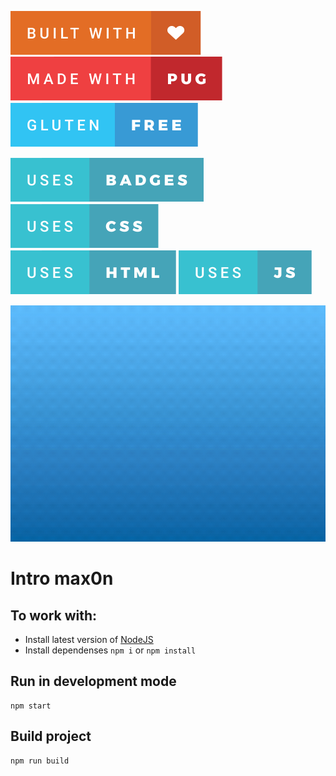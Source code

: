 ![Build with love](./src/images/built-with-love.svg) ![Made with pug](./src/images/made-with-pug.svg) ![Gluten free](./src/images/gluten-free.svg)

![Uses badges](./src/images/uses-badges.svg) ![Uses CSS](./src/images/uses-css.svg) ![Uses HTML](./src/images/uses-html.svg) ![Uses JS](./src/images/uses-js.svg)

[![Intro](./preview.gif)](https://max-0n.github.io/max0n-intro/)

# Intro max0n

## To work with:
- Install latest version of [NodeJS](https://nodejs.org/)
- Install dependenses ```npm i``` or ```npm install```

## Run in development mode
```
npm start
```

## Build project
```
npm run build
```
